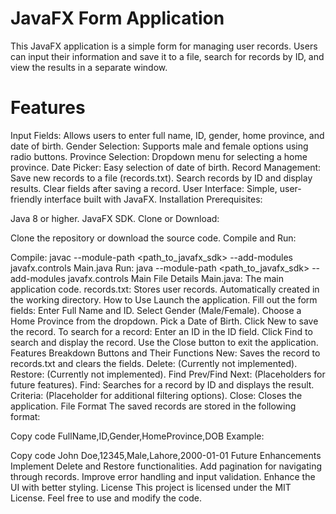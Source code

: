 # JavaFX Form Application
This JavaFX application is a simple form for managing user records. Users can input their information and save it to a file, search for records by ID, and view the results in a separate window.

# Features
Input Fields: Allows users to enter full name, ID, gender, home province, and date of birth.
Gender Selection: Supports male and female options using radio buttons.
Province Selection: Dropdown menu for selecting a home province.
Date Picker: Easy selection of date of birth.
Record Management:
Save new records to a file (records.txt).
Search records by ID and display results.
Clear fields after saving a record.
User Interface: Simple, user-friendly interface built with JavaFX.
Installation
Prerequisites:

Java 8 or higher.
JavaFX SDK.
Clone or Download:

Clone the repository or download the source code.
Compile and Run:

Compile: javac --module-path <path_to_javafx_sdk> --add-modules javafx.controls Main.java
Run: java --module-path <path_to_javafx_sdk> --add-modules javafx.controls Main
File Details
Main.java: The main application code.
records.txt: Stores user records. Automatically created in the working directory.
How to Use
Launch the application.
Fill out the form fields:
Enter Full Name and ID.
Select Gender (Male/Female).
Choose a Home Province from the dropdown.
Pick a Date of Birth.
Click New to save the record.
To search for a record:
Enter an ID in the ID field.
Click Find to search and display the record.
Use the Close button to exit the application.
Features Breakdown
Buttons and Their Functions
New: Saves the record to records.txt and clears the fields.
Delete: (Currently not implemented).
Restore: (Currently not implemented).
Find Prev/Find Next: (Placeholders for future features).
Find: Searches for a record by ID and displays the result.
Criteria: (Placeholder for additional filtering options).
Close: Closes the application.
File Format
The saved records are stored in the following format:

Copy code
FullName,ID,Gender,HomeProvince,DOB
Example:

Copy code
John Doe,12345,Male,Lahore,2000-01-01
Future Enhancements
Implement Delete and Restore functionalities.
Add pagination for navigating through records.
Improve error handling and input validation.
Enhance the UI with better styling.
License
This project is licensed under the MIT License. Feel free to use and modify the code.
